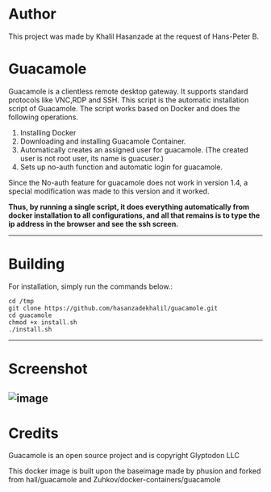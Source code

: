 Author
===
This project was made by Khalil Hasanzade at the request of Hans-Peter B.

Guacamole
====
Guacamole is a clientless remote desktop gateway. It supports standard protocols like VNC,RDP and SSH.
This script is the automatic installation script of Guacamole.
The script works based on Docker and does the following operations.

1. Installing Docker
2. Downloading and installing Guacamole Container.
3. Automatically creates an assigned user for guacamole. (The created user is not root user, its name is guacuser.)
4. Sets up no-auth function and automatic login for guacamole.

Since the No-auth feature for guacamole does not work in version 1.4, a special modification was made to this version and it worked.

**Thus, by running a single script, it does everything automatically from docker installation to all configurations, and all that remains is to type the ip address in the browser and see the ssh screen.**

---
Building
===

For installation, simply run the commands below.:

```
cd /tmp
git clone https://github.com/hasanzadekhalil/guacamole.git
cd guacamole
chmod +x install.sh
./install.sh
```

---
Screenshot
===
![image](https://raw.githubusercontent.com/hasanzadekhalil/guacamole/main/screenshot/guacamole.jpg)
---

Credits
===

Guacamole is an open source project and is copyright Glyptodon LLC

This docker image is built upon the baseimage made by phusion and forked from hall/guacamole and Zuhkov/docker-containers/guacamole
